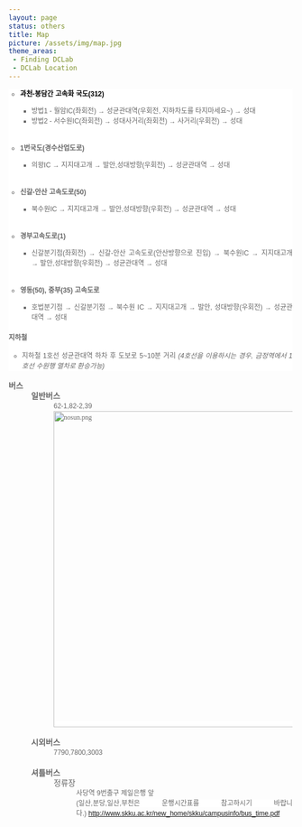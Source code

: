 ```yaml
---
layout: page
status: others
title: Map
picture: /assets/img/map.jpg
theme_areas:
 - Finding DCLab
 - DCLab Location
---
```


<ul style="margin: 0px; padding: 0px; list-style: none; text-align: justify; background-color: rgb(255, 255, 255);"><ul style="color: rgb(102, 102, 102); font-family: '돋움,Verdana, Geneva, Arial, Helvetica, sans-serif'; font-size: 12px; line-height: 18px;"><li style="color: rgb(102, 102, 102); font-family: '돋움,Verdana, Geneva, Arial, Helvetica, sans-serif'; font-size: 12px; line-height: 18px;"><b><span style="font-size: 12px; line-height: 1.5; text-align: left; color: rgb(0, 0, 0); font-family: Arial, Helvetica, sans-serif;">과천-봉담간 고속화 국도(312)</span></b></li><ul><li><span style="font-size: 12px; line-height: 18px; font-family: Arial, Helvetica, sans-serif;">방법1 - 월암IC(좌회전) → 성균관대역(우회전, 지하차도를 타지마세요~) → 성대</span></li><li><span style="font-size: 12px; line-height: 18px; font-family: Arial, Helvetica, sans-serif;">방법2 - 서수원IC(좌회전) → 성대사거리(좌회전) → 사거리(우회전) → 성대</span></li></ul></ul><li><font color="#666666" face="돋움, Verdana, Geneva, Arial, Helvetica, sans-serif"><span style="line-height: 17.99715805053711px;"><br/></span></font></li><ul style="color: rgb(102, 102, 102); font-family: '돋움,Verdana, Geneva, Arial, Helvetica, sans-serif'; font-size: 12px; line-height: 18px;"><li style="color: rgb(102, 102, 102); font-family: '돋움,Verdana, Geneva, Arial, Helvetica, sans-serif'; font-size: 12px; line-height: 18px;"><b><span style="font-size: 12px; line-height: 18px; font-family: Arial, Helvetica, sans-serif;">1번국도(경수산업도로)</span></b></li><ul><li><span style="font-size: 12px; line-height: 18px; font-family: Arial, Helvetica, sans-serif;">의왕IC → 지지대고개 → 발안,성대방향(우회전) → 성균관대역 → 성대</span></li></ul></ul><li><font color="#666666" face="돋움, Verdana, Geneva, Arial, Helvetica, sans-serif"><span style="line-height: 17.99715805053711px;"><br/></span></font></li><ul style="color: rgb(102, 102, 102); font-family: '돋움,Verdana, Geneva, Arial, Helvetica, sans-serif'; font-size: 12px; line-height: 18px;"><li style="color: rgb(102, 102, 102); font-family: '돋움,Verdana, Geneva, Arial, Helvetica, sans-serif'; font-size: 12px; line-height: 18px;"><b><span style="font-size: 12px; line-height: 18px; font-family: Arial, Helvetica, sans-serif;">신갈-안산 고속도로(50)</span></b></li><ul><li><span style="font-size: 12px; line-height: 18px; font-family: Arial, Helvetica, sans-serif;">북수원IC → 지지대고개 → 발안,성대방향(우회전) → 성균관대역 → 성대</span></li></ul></ul><li><font color="#666666" face="돋움, Verdana, Geneva, Arial, Helvetica, sans-serif"><span style="line-height: 17.99715805053711px;"><br/></span></font></li><ul style="color: rgb(102, 102, 102); font-family: '돋움,Verdana, Geneva, Arial, Helvetica, sans-serif'; font-size: 12px; line-height: 18px;"><li style="color: rgb(102, 102, 102); font-family: '돋움,Verdana, Geneva, Arial, Helvetica, sans-serif'; font-size: 12px; line-height: 18px;"><b><span style="font-size: 12px; line-height: 18px; font-family: Arial, Helvetica, sans-serif;">경부고속도로(1)</span></b></li><ul><li><span style="font-size: 12px; line-height: 18px; font-family: Arial, Helvetica, sans-serif;">신갈분기점(좌회전) → 신갈-안산 고속도로(안산방향으로 진입) → 북수원IC → 지지대고개 → 발안,성대방향(우회전)&nbsp;</span><span style="font-size: 12px; line-height: 18px; font-family: Arial, Helvetica, sans-serif;">→ 성균관대역 → 성대</span></li></ul></ul><li><font color="#666666" face="돋움, Verdana, Geneva, Arial, Helvetica, sans-serif"><span style="line-height: 17.99715805053711px;"><br/></span></font></li><ul style="color: rgb(102, 102, 102); font-family: '돋움,Verdana, Geneva, Arial, Helvetica, sans-serif'; font-size: 12px; line-height: 18px;"><li style="color: rgb(102, 102, 102); font-family: '돋움,Verdana, Geneva, Arial, Helvetica, sans-serif'; font-size: 12px; line-height: 18px;"><b><span style="font-size: 12px; line-height: 18px; font-family: Arial, Helvetica, sans-serif;">영동(50), 중부(35) 고속도로</span></b></li><ul><li><span style="font-size: 12px; line-height: 18px; font-family: Arial, Helvetica, sans-serif;">호법분기점 → 신갈분기점 → 북수원 IC → 지지대고개 → 발안, 성대방향(우회전) → 성균관대역 → 성대</span></li></ul></ul><li><font color="#666666" face="돋움,Verdana, Geneva, Arial, Helvetica, sans-serif"><span style="line-height: 17.99715805053711px;"><br/></span></font></li><li style="color: rgb(102, 102, 102); font-family: '돋움,Verdana, Geneva, Arial, Helvetica, sans-serif'; font-size: 12px; line-height: 18px;"><span style="font-size: 12px; line-height: 18px;"><span style="font-size: 12px; line-height: 18px;"><b><span style="font-family: Arial, Helvetica, sans-serif;">지하철</span></b></span></span></li><ul><li style="color: rgb(102, 102, 102); font-family: '돋움,Verdana, Geneva, Arial, Helvetica, sans-serif'; font-size: 12px; line-height: 18px;"><span style="font-size: 12px; line-height: 18px;"><span style="font-size: 12px; line-height: 18px;"><span style="font-size: 12px; line-height: 18px; font-family: Arial, Helvetica, sans-serif;">지하철 1호선 성균관대역 하차 후 도보로 5~10분 거리&nbsp;</span><em style="margin: 0px; padding: 0px; font-size: 12px; line-height: 18px;"><span style="font-family: Arial, Helvetica, sans-serif;">(4호선을 이용하시는 경우, 금정역에서 1호선 수원행 열차로 환승가능)</span></em></span></span></li></ul></ul><div style="text-align: justify;"><br/></div><div style="text-align: justify;"><font color="#666666" face="돋움, Verdana, Geneva, Arial, Helvetica, sans-serif"><span style="line-height: 17.99715805053711px; font-family: Arial, Helvetica, sans-serif;"><b><span style="font-family: Arial, Helvetica, sans-serif;">버스</span></b></span></font></div></center><blockquote style="margin: 0 0 0 40px; border: none; padding: 0px;"><center><div style="text-align: justify;"><font color="#666666" face="돋움, Verdana, Geneva, Arial, Helvetica, sans-serif"><span style="line-height: 17.99715805053711px; font-family: Arial, Helvetica, sans-serif;"><b><span style="font-family: Arial, Helvetica, sans-serif;">일반버스</span></b></span></font></div></center><blockquote style="margin: 0 0 0 40px; border: none; padding: 0px;"><center><div style="text-align: justify;"><span style="color: rgb(102, 102, 102); font-family: Arial, Helvetica, sans-serif; font-size: 12px; line-height: 18px; background-color: rgb(255, 255, 255);">62-1,82-2,39</span></div><div style="text-align: justify;"><span style="color: rgb(102, 102, 102); font-family: '돋움,Verdana, Geneva, Arial, Helvetica, sans-serif'; font-size: 12px; line-height: 18px; background-color: rgb(255, 255, 255);"><img src="https://web.archive.org/web/20230206092640im_/http://dclab.skku.ac.kr/xe/files/attach/images/1851/766/008/8b67593846c7968aecafeef6bc291a68.png" alt="nosun.png" class="iePngFix" width="560" style=""/><span style="font-family: Arial, Helvetica, sans-serif;">
</span><br/></span></div></center></blockquote><blockquote style="margin: 0 0 0 40px; border: none; padding: 0px;"><center><div style="text-align: justify;"><span style="color: rgb(102, 102, 102); font-family: '돋움,Verdana, Geneva, Arial, Helvetica, sans-serif'; font-size: 12px; line-height: 18px; background-color: rgb(255, 255, 255);"><br/></span></div></center></blockquote><center><div style="text-align: justify;"><font color="#666666" face="돋움, Verdana, Geneva, Arial, Helvetica, sans-serif"><span style="line-height: 17.99715805053711px; font-family: Arial, Helvetica, sans-serif;"><b><span style="font-family: Arial, Helvetica, sans-serif;">시외버스</span></b></span></font></div></center><blockquote style="margin: 0 0 0 40px; border: none; padding: 0px;"><center><div style="text-align: justify;"><span style="color: rgb(102, 102, 102); font-family: Arial, Helvetica, sans-serif; font-size: 12px; line-height: 18px; background-color: rgb(255, 255, 255);">7790,7800,3003</span></div></center></blockquote><center><div style="text-align: justify;"><font color="#666666" face="돋움, Verdana, Geneva, Arial, Helvetica, sans-serif"><span style="line-height: 17.99715805053711px; font-family: Arial, Helvetica, sans-serif;"><br/></span></font></div></center><center><div style="text-align: justify;"><font color="#666666" face="돋움, Verdana, Geneva, Arial, Helvetica, sans-serif"><span style="line-height: 17.99715805053711px; font-family: Arial, Helvetica, sans-serif;"><b><span style="font-family: Arial, Helvetica, sans-serif;">셔틀버스</span></b></span></font></div></center><blockquote style="margin: 0 0 0 40px; border: none; padding: 0px;"><center><div style="text-align: justify;"><font color="#666666" face="돋움, Verdana, Geneva, Arial, Helvetica, sans-serif"><span style="line-height: 17.99715805053711px; font-family: Arial, Helvetica, sans-serif;">정류장</span></font></div></center></blockquote><blockquote style="margin: 0 0 0 40px; border: none; padding: 0px;"><blockquote style="margin: 0 0 0 40px; border: none; padding: 0px;"><center><div style="text-align: justify;"><span style="color: rgb(102, 102, 102); font-family: Arial, Helvetica, sans-serif; font-size: 12px; line-height: 18px; background-color: rgb(255, 255, 255);">사당역 9번출구 제일은행 앞</span></div></center></blockquote></blockquote><blockquote style="margin: 0 0 0 40px; border: none; padding: 0px;"><blockquote style="margin: 0 0 0 40px; border: none; padding: 0px;"><center><div style="text-align: justify;"><span style="color: rgb(102, 102, 102); font-family: Arial, Helvetica, sans-serif; font-size: 12px; line-height: 18px; background-color: rgb(255, 255, 255);">(일산,분당,일산,부천은 운행시간표를 참고하시기 바랍니다.)&nbsp;</span><a href="https://web.archive.org/web/20230206092640/http://www.skku.ac.kr/new_home/skku/campusinfo/bus_time.pdf" style="font-size: 12px; line-height: 1.5;"><span style="font-family: Arial, Helvetica, sans-serif;">http://www.skku.ac.kr/new_home/skku/campusinfo/bus_time.pdf</span></a></div></center></blockquote></blockquote></blockquote><center><div style="text-align: justify;"><font color="#666666" face="돋움, Verdana, Geneva, Arial, Helvetica, sans-serif"><span style="line-height: 17.99715805053711px;">
<br/></span></font></div><p></p>
